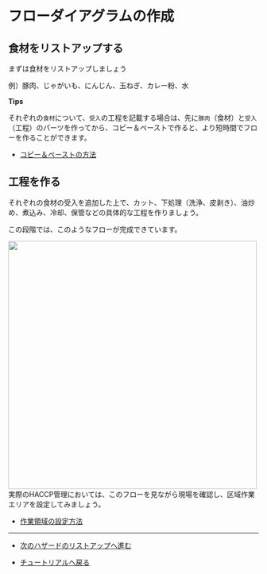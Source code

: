 # フローダイアグラムの作成

## 食材をリストアップする

まずは食材をリストアップしましょう

例）豚肉、じゃがいも、にんじん、玉ねぎ、カレー粉、水

**Tips**

それぞれの`食材`について、`受入`の工程を記載する場合は、先に`豚肉`（食材）と`受入`（工程）のパーツを作ってから、コピー＆ペーストで作ると、より短時間でフローを作ることができます。


- [コピー＆ペーストの方法](../help.md#024-複数の組み合わせnodeとedgeをコピーする)

## 工程を作る

それぞれの食材の受入を追加した上で、カット、下処理（洗浄、皮剥き）、油炒め、煮込み、冷却、保管などの具体的な工程を作りましょう。

この段階では、このようなフローが完成できています。

<image width=500 src="https://res.cloudinary.com/fam-time/image/upload/v1675904966/SPICE/tutorial001_jh4luw.png">

<br>
実際のHACCP管理においては、このフローを見ながら現場を確認し、区域作業エリアを設定してみましょう。

- [作業領域の設定方法](../help.md#031-ノードの区域作業エリアを設定する)


---

- [次のハザードのリストアップへ進む](3.md)

- [チュートリアルへ戻る](index.md)